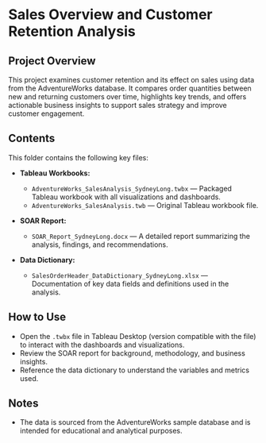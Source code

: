 # Sales Overview and Customer Retention Analysis

## Project Overview  
This project examines customer retention and its effect on sales using data from the AdventureWorks database. It compares order quantities between new and returning customers over time, highlights key trends, and offers actionable business insights to support sales strategy and improve customer engagement.

## Contents  
This folder contains the following key files:

- **Tableau Workbooks:**  
  - `AdventureWorks_SalesAnalysis_SydneyLong.twbx` — Packaged Tableau workbook with all visualizations and dashboards.  
  - `AdventureWorks_SalesAnalysis.twb` — Original Tableau workbook file.

- **SOAR Report:**  
  - `SOAR_Report_SydneyLong.docx` — A detailed report summarizing the analysis, findings, and recommendations.

- **Data Dictionary:**  
  - `SalesOrderHeader_DataDictionary_SydneyLong.xlsx` — Documentation of key data fields and definitions used in the analysis.

## How to Use  
- Open the `.twbx` file in Tableau Desktop (version compatible with the file) to interact with the dashboards and visualizations.  
- Review the SOAR report for background, methodology, and business insights.  
- Reference the data dictionary to understand the variables and metrics used.

## Notes   
- The data is sourced from the AdventureWorks sample database and is intended for educational and analytical purposes.
